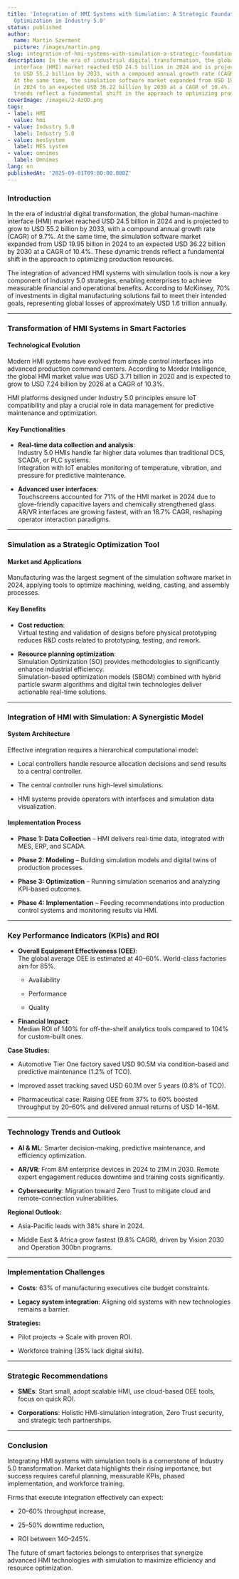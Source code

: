 ```yaml
---
title: 'Integration of HMI Systems with Simulation: A Strategic Foundation for Resource
  Optimization in Industry 5.0'
status: published
author:
  name: Martin Szerment
  picture: /images/martin.png
slug: integration-of-hmi-systems-with-simulation-a-strategic-foundation-for-resource-optimization-in-industry-5-0
description: In the era of industrial digital transformation, the global human-machine
  interface (HMI) market reached USD 24.5 billion in 2024 and is projected to grow
  to USD 55.2 billion by 2033, with a compound annual growth rate (CAGR) of 9.7%.
  At the same time, the simulation software market expanded from USD 19.95 billion
  in 2024 to an expected USD 36.22 billion by 2030 at a CAGR of 10.4%. These dynamic
  trends reflect a fundamental shift in the approach to optimizing production resources.
coverImage: /images/2-AzOD.png
tags:
- label: HMI
  value: hmi
- value: Industry 5.0
  label: Industry 5.0
- value: mesSystem
  label: MES system
- value: omnimes
  label: Omnimes
lang: en
publishedAt: '2025-09-01T09:00:00.000Z'
---
```

### Introduction

In the era of industrial digital transformation, the global human-machine interface (HMI) market reached USD 24.5 billion in 2024 and is projected to grow to USD 55.2 billion by 2033, with a compound annual growth rate (CAGR) of 9.7%. At the same time, the simulation software market expanded from USD 19.95 billion in 2024 to an expected USD 36.22 billion by 2030 at a CAGR of 10.4%. These dynamic trends reflect a fundamental shift in the approach to optimizing production resources.

The integration of advanced HMI systems with simulation tools is now a key component of Industry 5.0 strategies, enabling enterprises to achieve measurable financial and operational benefits. According to McKinsey, 70% of investments in digital manufacturing solutions fail to meet their intended goals, representing global losses of approximately USD 1.6 trillion annually.

---

### Transformation of HMI Systems in Smart Factories

#### Technological Evolution

Modern HMI systems have evolved from simple control interfaces into advanced production command centers. According to Mordor Intelligence, the global HMI market value was USD 3.71 billion in 2020 and is expected to grow to USD 7.24 billion by 2026 at a CAGR of 10.3%.

HMI platforms designed under Industry 5.0 principles ensure IoT compatibility and play a crucial role in data management for predictive maintenance and optimization.

#### Key Functionalities

- **Real-time data collection and analysis**:\
  Industry 5.0 HMIs handle far higher data volumes than traditional DCS, SCADA, or PLC systems.\
  Integration with IoT enables monitoring of temperature, vibration, and pressure for predictive maintenance.

- **Advanced user interfaces**:\
  Touchscreens accounted for 71% of the HMI market in 2024 due to glove-friendly capacitive layers and chemically strengthened glass.\
  AR/VR interfaces are growing fastest, with an 18.7% CAGR, reshaping operator interaction paradigms.

---

### Simulation as a Strategic Optimization Tool

#### Market and Applications

Manufacturing was the largest segment of the simulation software market in 2024, applying tools to optimize machining, welding, casting, and assembly processes.

#### Key Benefits

- **Cost reduction**:\
  Virtual testing and validation of designs before physical prototyping reduces R&D costs related to prototyping, testing, and rework.

- **Resource planning optimization**:\
  Simulation Optimization (SO) provides methodologies to significantly enhance industrial efficiency.\
  Simulation-based optimization models (SBOM) combined with hybrid particle swarm algorithms and digital twin technologies deliver actionable real-time solutions.

---

### Integration of HMI with Simulation: A Synergistic Model

#### System Architecture

Effective integration requires a hierarchical computational model:

- Local controllers handle resource allocation decisions and send results to a central controller.

- The central controller runs high-level simulations.

- HMI systems provide operators with interfaces and simulation data visualization.

#### Implementation Process

- **Phase 1: Data Collection** – HMI delivers real-time data, integrated with MES, ERP, and SCADA.

- **Phase 2: Modeling** – Building simulation models and digital twins of production processes.

- **Phase 3: Optimization** – Running simulation scenarios and analyzing KPI-based outcomes.

- **Phase 4: Implementation** – Feeding recommendations into production control systems and monitoring results via HMI.

---

### Key Performance Indicators (KPIs) and ROI

- **Overall Equipment Effectiveness (OEE)**:\
  The global average OEE is estimated at 40–60%. World-class factories aim for 85%.

  - Availability

  - Performance

  - Quality

- **Financial Impact**:\
  Median ROI of 140% for off-the-shelf analytics tools compared to 104% for custom-built ones.

**Case Studies:**

- Automotive Tier One factory saved USD 90.5M via condition-based and predictive maintenance (1.2% of TCO).

- Improved asset tracking saved USD 60.1M over 5 years (0.8% of TCO).

- Pharmaceutical case: Raising OEE from 37% to 60% boosted throughput by 20–60% and delivered annual returns of USD 14–16M.

---

### Technology Trends and Outlook

- **AI & ML**: Smarter decision-making, predictive maintenance, and efficiency optimization.

- **AR/VR**: From 8M enterprise devices in 2024 to 21M in 2030. Remote expert engagement reduces downtime and training costs significantly.

- **Cybersecurity**: Migration toward Zero Trust to mitigate cloud and remote-connection vulnerabilities.

**Regional Outlook:**

- Asia-Pacific leads with 38% share in 2024.

- Middle East & Africa grow fastest (9.8% CAGR), driven by Vision 2030 and Operation 300bn programs.

---

### Implementation Challenges

- **Costs**: 63% of manufacturing executives cite budget constraints.

- **Legacy system integration**: Aligning old systems with new technologies remains a barrier.

**Strategies:**

- Pilot projects → Scale with proven ROI.

- Workforce training (35% lack digital skills).

---

### Strategic Recommendations

- **SMEs**: Start small, adopt scalable HMI, use cloud-based OEE tools, focus on quick ROI.

- **Corporations**: Holistic HMI-simulation integration, Zero Trust security, and strategic tech partnerships.

---

### Conclusion

Integrating HMI systems with simulation tools is a cornerstone of Industry 5.0 transformation. Market data highlights their rising importance, but success requires careful planning, measurable KPIs, phased implementation, and workforce training.

Firms that execute integration effectively can expect:

- 20–60% throughput increase,

- 25–50% downtime reduction,

- ROI between 140–245%.

The future of smart factories belongs to enterprises that synergize advanced HMI technologies with simulation to maximize efficiency and resource optimization.